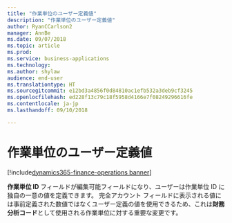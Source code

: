 ```yaml
---
title: "作業単位のユーザー定義値"
description: "作業単位のユーザー定義値"
author: RyanCCarlson2
manager: AnnBe
ms.date: 09/07/2018
ms.topic: article
ms.prod: 
ms.service: business-applications
ms.technology: 
ms.author: shylaw
audience: end-user
ms.translationtype: HT
ms.sourcegitcommit: e12bd3a4856f0d84810ac1efb532a3deb9cf3245
ms.openlocfilehash: ed228f13c79c18f5958d4166e7f08249296616fe
ms.contentlocale: ja-jp
ms.lasthandoff: 09/10/2018

---
```


# <a name="operating-unit-user-defined-values"></a>作業単位のユーザー定義値

[!include[dynamics365-finance-operations banner](../includes/dynamics365-finance-operations.md)]

**作業単位 ID** フィールドが編集可能フィールドになり、ユーザーは作業単位 ID に独自の一意の値を定義できます。 完全アカウント フィールドに表示される値には事前定義された数値ではなくユーザー定義の値を使用できるため、これは**財務分析コード**として使用される作業単位に対する重要な変更です。  

